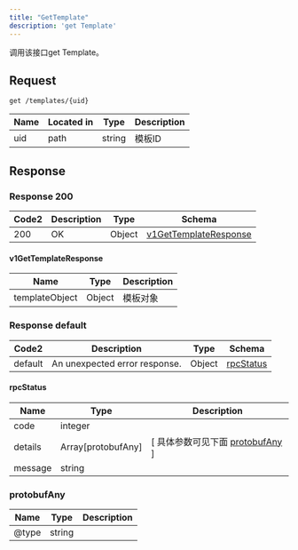 ```yaml
---
title: "GetTemplate"
description: 'get Template'
---
```



调用该接口get Template。



## Request


```
get /templates/{uid}
```



| Name | Located in | Type | Description | 
| ---- | ---------- | ----------- | ----------- | 
| uid | path | string | 模板ID |  





## Response



### Response  200

 
| Code2 | Description | Type | Schema |
| ---- | ----------- | ------ | ------ |
| 200 | OK | Object | [v1GetTemplateResponse](#v1GetTemplateResponse) |

#### v1GetTemplateResponse

| Name | Type | Description | 
| ---- | ---- | ----------- |    
| templateObject | Object | 模板对象   |   


  
    
          
     
 
 


 


### Response  default

 
| Code2 | Description | Type | Schema |
| ---- | ----------- | ------ | ------ |
| default | An unexpected error response. | Object | [rpcStatus](#rpcStatus) |

#### rpcStatus

| Name | Type | Description | 
| ---- | ---- | ----------- |     
| code | integer |  |          
| details | Array[protobufAny] |  [ 具体参数可见下面 [protobufAny](#protobufAny) ] |       
| message | string |  |   


  
     
   
       
         
### protobufAny
| Name | Type | Description | 
| ---- | ---- | ----------- |     
| @type | string |  |   


  
     
 
 


          
     
   
     
 
 


 


